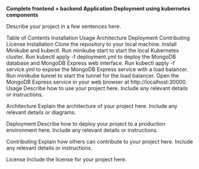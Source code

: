 **Complete frontend + backend Application Deployment using kubernetes components**

Describe your project in a few sentences here.

Table of Contents
Installation
Usage
Architecture
Deployment
Contributing
License
Installation
Clone the repository to your local machine.
Install Minikube and kubectl.
Run minikube start to start the local Kubernetes cluster.
Run kubectl apply -f deployment.yml to deploy the MongoDB database and MongoDB Express web interface.
Run kubectl apply -f service.yml to expose the MongoDB Express service with a load balancer.
Run minikube tunnel to start the tunnel for the load balancer.
Open the MongoDB Express service in your web browser at http://localhost:30000.
Usage
Describe how to use your project here. Include any relevant details or instructions.

Architecture
Explain the architecture of your project here. Include any relevant details or diagrams.

Deployment
Describe how to deploy your project to a production environment here. Include any relevant details or instructions.

Contributing
Explain how others can contribute to your project here. Include any relevant details or instructions.

License
Include the license for your project here.
